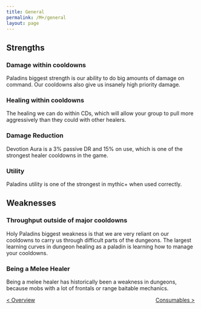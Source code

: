 ```yaml
---
title: General
permalink: /M+/general
layout: page
---
```


## Strengths

### Damage within cooldowns

Paladins biggest strength is our ability to do big amounts of damage on command. Our cooldowns also give us insanely high priority damage.

### Healing within cooldowns

The healing we can do within CDs, which will allow your group to pull more aggressively than they could with other healers.

### Damage Reduction

Devotion Aura is a 3% passive DR and 15% on use, which is one of the strongest healer cooldowns in the game.

### Utility

Paladins utility is one of the strongest in mythic+ when used correctly.

## Weaknesses

### Throughput outside of major cooldowns

Holy Paladins biggest weakness is that we are very reliant on our cooldowns to carry us through difficult parts of the dungeons. The largest learning curves in dungeon healing as a paladin is learning how to manage your cooldowns.

### Being a Melee Healer

Being a melee healer has historically been a weakness in dungeons, because mobs with a lot of frontals or range baitable mechanics.

<div>
<div style="text-align:left;display: inline-block;width: 49%;">
<a href="/M+/"> < Overview</a>
</div>
<div style="text-align:right;display: inline-block;width: 49%;">
<a href="/M+/consumables"> Consumables ></a>
</div>
</div>
